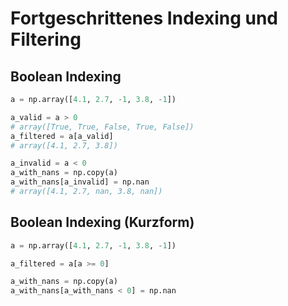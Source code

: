 # Fortgeschrittenes Indexing und Filtering

## Boolean Indexing

```py
a = np.array([4.1, 2.7, -1, 3.8, -1])

a_valid = a > 0
# array([True, True, False, True, False])
a_filtered = a[a_valid]
# array([4.1, 2.7, 3.8])

a_invalid = a < 0
a_with_nans = np.copy(a)
a_with_nans[a_invalid] = np.nan
# array([4.1, 2.7, nan, 3.8, nan])
```

## Boolean Indexing (Kurzform)

```py
a = np.array([4.1, 2.7, -1, 3.8, -1])

a_filtered = a[a >= 0]

a_with_nans = np.copy(a)
a_with_nans[a_with_nans < 0] = np.nan
```
